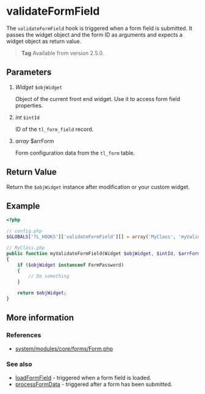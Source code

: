 # validateFormField

The `validateFormField` hook is triggered when a form field is submitted. It
passes the widget object and the form ID as arguments and expects a widget
object as return value.

> **Tag** Available from version 2.5.0.


## Parameters

1. *Widget* `$objWidget`

    Object of the current front end widget. Use it to access form field properties.

2. *int* `$intId`

    ID of the `tl_form_field` record.

3. *array* $arrForm

    Form configuration data from the `tl_form` table.

## Return Value

Return the `$objWidget` instance after modification or your custom widget.


## Example

```php
<?php

// config.php
$GLOBALS['TL_HOOKS']['validateFormField'][] = array('MyClass', 'myValidateFormField');

// MyClass.php
public function myValidateFormField(Widget $objWidget, $intId, $arrForm)
{
    if ($objWidget instanceof FormPassword)
    {
        // Do something
    }

    return $objWidget;
}
```


## More information


### References

- [system/modules/core/forms/Form.php](https://github.com/contao/core/blob/3.5.0/system/modules/core/forms/Form.php#L201-L208)


### See also

- [loadFormField](loadFormField.md) - triggered when a form field is loaded.
- [processFormData](processFormData.md) - triggered after a form has been submitted.
